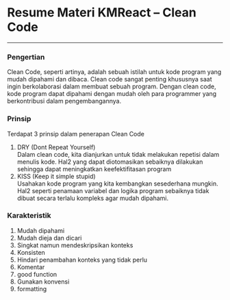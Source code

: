 # Resume Materi KMReact – Clean Code

---

### Pengertian

Clean Code, seperti artinya, adalah sebuah istilah untuk kode program yang mudah dipahami dan dibaca. Clean code sangat penting khususnya saat ingin berkolaborasi dalam membuat sebuah program. Dengan clean code, kode program dapat dipahami dengan mudah oleh para programmer yang berkontribusi dalam pengembangannya.

### Prinsip

Terdapat 3 prinsip dalam penerapan Clean Code

1. DRY (Dont Repeat Yourself)\
   Dalam clean code, kita dianjurkan untuk tidak melakukan repetisi dalam menulis kode. Hal2 yang dapat diotomasikan sebaiknya dilakukan sehingga dapat meningkatkan keefektifitasan program
2. KISS (Keep it simple stupid)\
   Usahakan kode program yang kita kembangkan sesederhana mungkin. Hal2 seperti penamaan variabel dan logika program sebaiknya tidak dibuat secara terlalu kompleks agar mudah dipahami.

### Karakteristik

1. Mudah dipahami
2. Mudah dieja dan dicari
3. Singkat namun mendeskripsikan konteks
4. Konsisten
5. Hindari penambahan konteks yang tidak perlu
6. Komentar
7. good function
8. Gunakan konvensi
9. formatting

